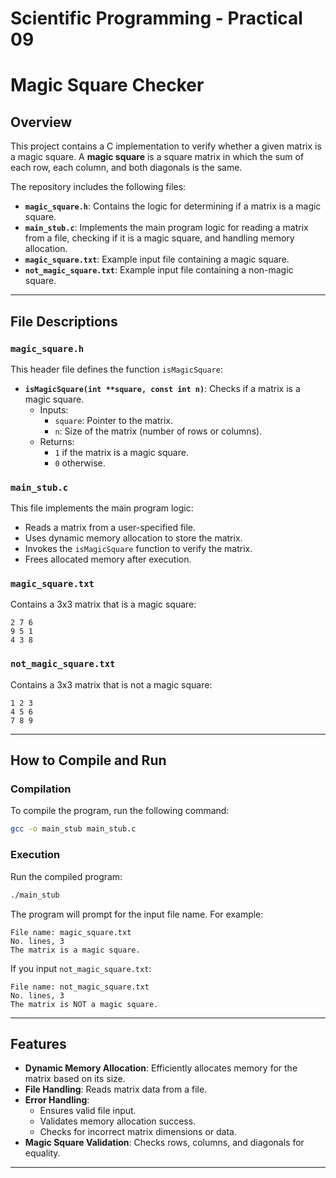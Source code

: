 # Scientific Programming - Practical 09

# Magic Square Checker

## Overview

This project contains a C implementation to verify whether a given matrix is a magic square. A **magic square** is a square matrix in which the sum of each row, each column, and both diagonals is the same.

The repository includes the following files:
- **`magic_square.h`**: Contains the logic for determining if a matrix is a magic square.
- **`main_stub.c`**: Implements the main program logic for reading a matrix from a file, checking if it is a magic square, and handling memory allocation.
- **`magic_square.txt`**: Example input file containing a magic square.
- **`not_magic_square.txt`**: Example input file containing a non-magic square.

---

## File Descriptions

### `magic_square.h`
This header file defines the function `isMagicSquare`:
- **`isMagicSquare(int **square, const int n)`**: Checks if a matrix is a magic square.
  - Inputs:
    - `square`: Pointer to the matrix.
    - `n`: Size of the matrix (number of rows or columns).
  - Returns:
    - `1` if the matrix is a magic square.
    - `0` otherwise.

### `main_stub.c`
This file implements the main program logic:
- Reads a matrix from a user-specified file.
- Uses dynamic memory allocation to store the matrix.
- Invokes the `isMagicSquare` function to verify the matrix.
- Frees allocated memory after execution.

### `magic_square.txt`
Contains a 3x3 matrix that is a magic square:
```
2 7 6
9 5 1
4 3 8
```

### `not_magic_square.txt`
Contains a 3x3 matrix that is not a magic square:
```
1 2 3
4 5 6
7 8 9
```

---

## How to Compile and Run

### Compilation

To compile the program, run the following command:
```bash
gcc -o main_stub main_stub.c
```

### Execution

Run the compiled program:
```bash
./main_stub
```

The program will prompt for the input file name. For example:
```plaintext
File name: magic_square.txt
No. lines, 3
The matrix is a magic square.
```

If you input `not_magic_square.txt`:
```plaintext
File name: not_magic_square.txt
No. lines, 3
The matrix is NOT a magic square.
```

---

## Features

- **Dynamic Memory Allocation**: Efficiently allocates memory for the matrix based on its size.
- **File Handling**: Reads matrix data from a file.
- **Error Handling**:
  - Ensures valid file input.
  - Validates memory allocation success.
  - Checks for incorrect matrix dimensions or data.
- **Magic Square Validation**: Checks rows, columns, and diagonals for equality.

---

